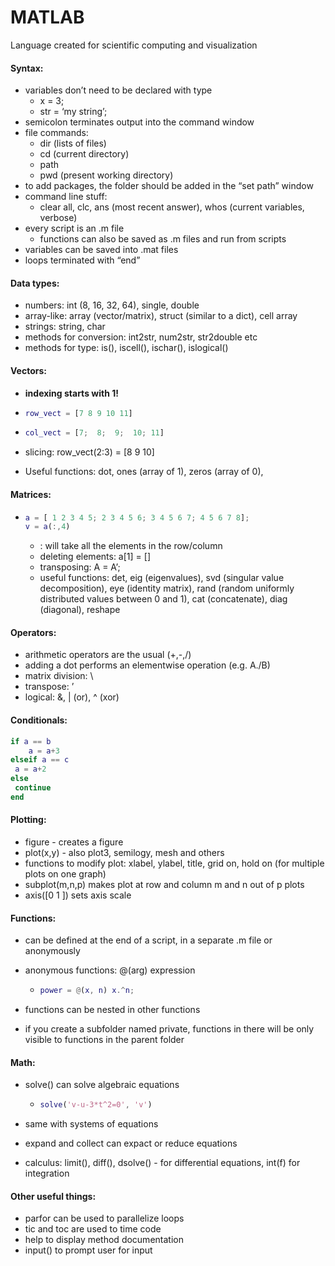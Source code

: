 # MATLAB

Language created for scientific computing and visualization

#### Syntax:

- variables don’t need to be declared with type
  - x = 3;
  - str = ‘my string’;
- semicolon terminates output into the command window
- file commands:
  - dir (lists of files)
  - cd (current directory)
  - path
  - pwd (present working directory)
- to add packages, the folder should be added in the “set path” window
- command line stuff:
  - clear all, clc, ans (most recent answer), whos (current variables, verbose)
- every script is an .m file
  - functions can also be saved as .m files and run from scripts
- variables can be saved into .mat files
- loops terminated with “end”

#### Data types:

- numbers: int (8, 16, 32, 64), single, double
- array-like: array (vector/matrix), struct (similar to a dict), cell array
- strings: string, char
- methods for conversion: int2str, num2str, str2double etc
- methods for type: is(), iscell(), ischar(), islogical()

#### Vectors:

- **indexing starts with 1!**

- ```matlab
  row_vect = [7 8 9 10 11]
  ```

- ```matlab
  col_vect = [7;  8;  9;  10; 11]
  ```

- slicing: row_vect(2:3) = [8 9 10]
- Useful functions: dot, ones (array of 1), zeros (array of 0), 

#### Matrices:

- ```matlab
  a = [ 1 2 3 4 5; 2 3 4 5 6; 3 4 5 6 7; 4 5 6 7 8];
  v = a(:,4)
  ```
  - : will take all the elements in the row/column
  - deleting elements: a[1] = []
  - transposing: A = A’;
  - useful functions: det, eig (eigenvalues), svd (singular value decomposition), eye (identity matrix), rand (random uniformly distributed values between 0 and 1), cat (concatenate), diag (diagonal), reshape

#### Operators:

- arithmetic operators are the usual (+,-,/)
- adding a dot performs an elementwise operation (e.g. A./B)
- matrix division: \
- transpose: ’
- logical: &, | (or), ^ (xor)

#### Conditionals:

```matlab
if a == b
	a = a+3
elseif a == c
 a = a+2
else
 continue
end
```

#### Plotting:

- figure - creates a figure
- plot(x,y) - also plot3, semilogy, mesh and others
- functions to modify plot: xlabel, ylabel, title, grid on, hold on (for multiple plots on one graph)
- subplot(m,n,p) makes plot at row and column m and n out of p plots
- axis([0 1 ]) sets axis scale

#### Functions:

- can be defined at the end of a script, in a separate .m file or anonymously

- anonymous functions: @(arg) expression

  - ```matlab
    power = @(x, n) x.^n;
    ```

- functions can be nested in other functions
- if you create a subfolder named private, functions in there will be only visible to functions in the parent folder

#### Math:

- solve() can solve algebraic equations

  - ```matlab
    solve('v-u-3*t^2=0', 'v')
    ```

- same with systems of equations

- expand and collect can expact or reduce equations

- calculus: limit(), diff(), dsolve() - for differential equations, int(f) for integration

#### Other useful things:

- parfor can be used to parallelize loops
- tic and toc are used to time code
- help to display method documentation
- input() to prompt user for input